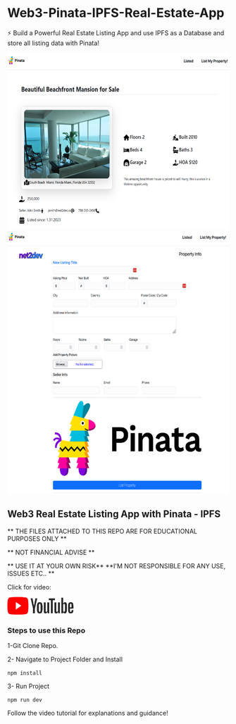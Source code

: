 # Web3-Pinata-IPFS-Real-Estate-App
⚡ Build a Powerful Real Estate Listing App and use IPFS as a Database and store all listing data with Pinata!

<img src="https://github.com/net2devcrypto/misc/blob/main/realestatelisting1.png" width="600" height="400">
<img src="https://github.com/net2devcrypto/misc/blob/main/realestatelisting2.png" width="600" height="600">

<h2>Web3 Real Estate Listing App with Pinata - IPFS</h2>


** THE FILES ATTACHED TO THIS REPO ARE FOR EDUCATIONAL PURPOSES ONLY **

** NOT FINANCIAL ADVISE **

** USE IT AT YOUR OWN RISK** **I'M NOT RESPONSIBLE FOR ANY USE, ISSUES ETC.. **


Click for video:

<a href="https://www.youtube.com/watch?v=f_2UJGT3A3k&list=PLLkrq2VBYc1aToY9TIBEGdKGrnBldhid3" target="_blank"><img src="https://github.com/net2devcrypto/misc/blob/main/ytlogo2.png" width="150" height="40"></a> 


<h3>Steps to use this Repo</h3>


1-Git Clone Repo.

2- Navigate to Project Folder and Install

```shell
npm install
```

3- Run Project

```shell
npm run dev
```


Follow the video tutorial for explanations and guidance!
